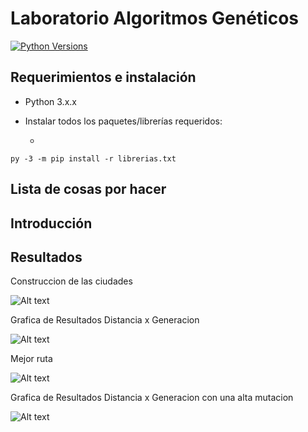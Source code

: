 # Laboratorio Algoritmos Genéticos

[![Python Versions](https://img.shields.io/badge/python-3.6%20%7C%203.7%20%7C%203.8-blue)](https://www.python.org/downloads/release/python-382/)
## Requerimientos e instalación
- Python 3.x.x

- Instalar todos los paquetes/librerías requeridos:
  
  - 

`py -3 -m pip install -r librerias.txt`
## Lista de cosas por hacer

## Introducción

## Resultados

Construccion de las ciudades


![Alt text](https://github.com/rafaelcanoguitton/Inteligencia-Artificial/blob/master/Lab_03/imagenes/1.png)

Grafica de Resultados Distancia x Generacion


![Alt text](https://github.com/rafaelcanoguitton/Inteligencia-Artificial/blob/master/Lab_03/imagenes/2.png)

Mejor ruta


![Alt text](https://github.com/rafaelcanoguitton/Inteligencia-Artificial/blob/master/Lab_03/imagenes/3.png)

Grafica de Resultados Distancia x Generacion con una alta mutacion


![Alt text](https://github.com/rafaelcanoguitton/Inteligencia-Artificial/blob/master/Lab_03/imagenes/4.png)